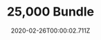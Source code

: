 ---
templateKey: blog-post
featuredpost: false
date: 2020-02-26T00:00:02.711Z
featuredimage: /img/25,000_Bundle.png
title: 25,000 Bundle
description: Vault
reward: Crystalarium (1)
tags:
  - 25000'
---